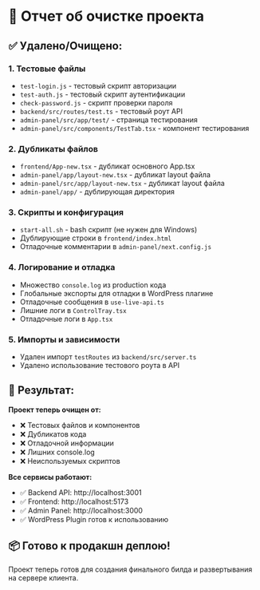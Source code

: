 # 🧹 Отчет об очистке проекта

## ✅ Удалено/Очищено:

### 1. **Тестовые файлы**
- `test-login.js` - тестовый скрипт авторизации
- `test-auth.js` - тестовый скрипт аутентификации
- `check-password.js` - скрипт проверки пароля
- `backend/src/routes/test.ts` - тестовый роут API
- `admin-panel/src/app/test/` - страница тестирования
- `admin-panel/src/components/TestTab.tsx` - компонент тестирования

### 2. **Дубликаты файлов**
- `frontend/App-new.tsx` - дубликат основного App.tsx
- `admin-panel/app/layout-new.tsx` - дубликат layout файла
- `admin-panel/src/app/layout-new.tsx` - дубликат layout файла
- `admin-panel/app/` - дублирующая директория

### 3. **Скрипты и конфигурация**
- `start-all.sh` - bash скрипт (не нужен для Windows)
- Дублирующие строки в `frontend/index.html`
- Отладочные комментарии в `admin-panel/next.config.js`

### 4. **Логирование и отладка**
- Множество `console.log` из production кода
- Глобальные экспорты для отладки в WordPress плагине
- Отладочные сообщения в `use-live-api.ts`
- Лишние логи в `ControlTray.tsx`
- Отладочные логи в `App.tsx`

### 5. **Импорты и зависимости**
- Удален импорт `testRoutes` из `backend/src/server.ts`
- Удалено использование тестового роута в API

## 🚀 Результат:

**Проект теперь очищен от:**
- ❌ Тестовых файлов и компонентов
- ❌ Дубликатов кода
- ❌ Отладочной информации
- ❌ Лишних console.log
- ❌ Неиспользуемых скриптов

**Все сервисы работают:**
- ✅ Backend API: http://localhost:3001
- ✅ Frontend: http://localhost:5173
- ✅ Admin Panel: http://localhost:3000
- ✅ WordPress Plugin готов к использованию

## 📦 Готово к продакшн деплою!

Проект теперь готов для создания финального билда и развертывания на сервере клиента.
